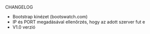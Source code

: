 CHANGELOG
- Bootstrap kinézet (bootswatch.com)
- IP és PORT megadásával ellenőrzés, hogy az adott szerver fut e
- V1.0 verzió
